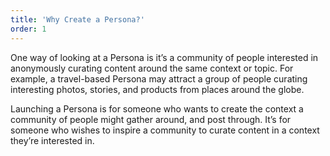 ```yaml
---
title: 'Why Create a Persona?'
order: 1
---
```


One way of looking at a Persona is it’s a community of people interested in anonymously curating content around the same context or topic. For example, a travel-based Persona may attract a group of people curating interesting photos, stories, and products from places around the globe.

Launching a Persona is for someone who wants to create the context a community of people might gather around, and post through. It’s for someone who wishes to inspire a community to curate content in a context they’re interested in.
